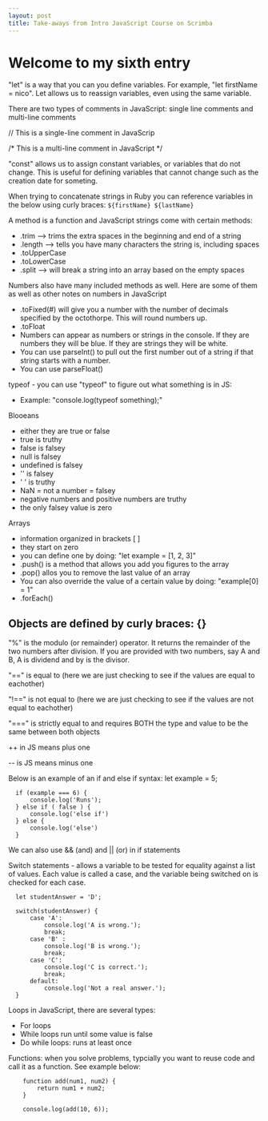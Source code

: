```yaml
---
layout: post
title: Take-aways from Intro JavaScript Course on Scrimba
---
```


# Welcome to my sixth entry

"let" is a way that you can you define variables. For example, "let firstName = nico". Let allows us to reassign variables, even using the same variable.

There are two types of comments in JavaScript: single line comments and multi-line comments

// This is a single-line comment in JavaScrip

/*
This is a multi-line comment in JavaScript
*/

"const" allows us to assign constant variables, or variables that do not change. This is useful for defining variables that cannot change such as the creation date for someting.

When trying to concatenate strings in Ruby you can reference variables in the below using curly braces:
`${firstName} ${lastName}`

A method is a function and JavaScript strings come with certain methods:
- .trim --> trims the extra spaces in the beginning and end of a string
- .length --> tells you have many characters the string is, including spaces
- .toUpperCase
- .toLowerCase
- .split --> will break a string into an array based on the empty spaces

Numbers also have many included methods as well. Here are some of them as well as other notes on numbers in JavaScript
- .toFixed(#) will give you a number with the number of decimals specified by the octothorpe. This will round numbers up. 
- .toFloat
- Numbers can appear as numbers or strings in the console. If they are numbers they will be blue. If they are strings they will be white.
- You can use parseInt() to pull out the first number out of a string if that string starts with a number. 
- You can use parseFloat()

typeof - you can use "typeof" to figure out what something is in JS:
- Example: "console.log(typeof something);"

Blooeans
- either they are true or false
- true is truthy
- false is falsey 
- null is falsey 
- undefined is falsey
- '' is falsey
- ' ' is truthy
- NaN = not a number = falsey
- negative numbers and positive numbers are truthy
- the only falsey value is zero

Arrays
- information organized in brackets [ ]
- they start on zero 
- you can define one by doing: "let example = [1, 2, 3]"
- .push() is a method that allows you add you figures to the array
- .pop() allos you to remove the last value of an array
- You can also override the value of a certain value by doing: "example[0] = 1"
- .forEach()

Objects are defined by curly braces: {}
- 


"%" is the modulo (or remainder) operator. It returns the remainder of the two numbers after division. If you are provided with two numbers, say A and B, A is dividend and by is the divisor.

"==" is equal to (here we are just checking to see if the values are equal to eachother)

"!==" is not equal to (here we are just checking to see if the values are not equal to eachother)
      
"===" is strictly equal to and requires BOTH the type and value to be the same between both objects

++ in JS means plus one

-- is JS means minus one

Below is an example of an if and else if syntax:
      let example = 5;

      if (example === 6) {
          console.log('Runs');
      } else if ( false ) {
          console.log('else if')
      } else {
          console.log('else')
      }

We can also use && (and) and || (or) in if statements

Switch statements - allows a variable to be tested for equality against a list of values. Each value is called a case, and the variable being switched on is checked for each case.

      let studentAnswer = 'D';

      switch(studentAnswer) {
          case 'A': 
              console.log('A is wrong.');
              break;
          case 'B' :
              console.log('B is wrong.');
              break;
          case 'C':
              console.log('C is correct.');
              break;
          default: 
              console.log('Not a real answer.');
      } 
      
Loops in JavaScript, there are several types:
- For loops
- While loops run until some value is false
- Do while loops: runs at least once

Functions: when you solve problems, typcially you want to reuse code and call it as a function. See example below:

        function add(num1, num2) {
            return num1 + num2;
        }

        console.log(add(10, 6));


      




